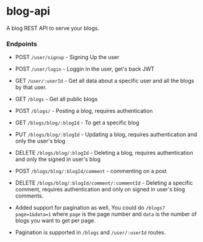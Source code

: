 # blog-api

A blog REST API to serve your blogs.

### Endpoints

- POST `/user/signup` - Signing Up the user

- POST `/user/login` - Loggin in the user, get's back JWT

- GET `/user/:userId` - Get all data about a specific user and all the blogs by that user.

- GET `/blogs` - Get all public blogs

- POST `/blogs/` - Posting a blog, requires authentication

- GET `/blogs/blog/:blogId` - To get a specific blog

- PUT `/blogs/blog/:blogId` - Updating a blog, requires authentication and only the user's blog

- DELETE `/blogs/blog/:blogId` - Deleting a blog, requires authentication and only the signed in user's blog

- POST `/blogs/blog/:blogId/comment` - commenting on a post

- DELETE `/blogs/blog/:blogId/comment/:commentId` - Deleting a specific comment, requires authentication and only on signed in user's blog comments.

- Added support for pagination as well, You could do `/blogs?page=1&data=1` where `page` is the page number and `data` is the number of blogs you want to get per page.

- Pagination is supported in `/blogs` and `/user/:userId` routes.
